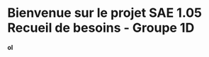 # Bienvenue sur le projet SAE 1.05 Recueil de besoins - Groupe 1D
<!doctype html>
<html lang="fr">
<head>
  <meta charset="utf-8">
  <title>coucou</title>
</head>
<body>
  <p><strong>ol</strong></p>
</body>
</html>
